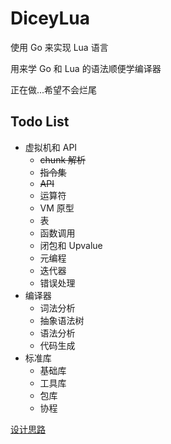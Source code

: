 # DiceyLua

使用 Go 来实现 Lua 语言

用来学 Go 和 Lua 的语法顺便学编译器

正在做...希望不会烂尾

## Todo List

- 虚拟机和 API
  - ~~chunk 解析~~
  - ~~指令集~~
  - ~~API~~
  - 运算符
  - VM 原型
  - 表
  - 函数调用
  - 闭包和 Upvalue
  - 元编程
  - 迭代器
  - 错误处理
- 编译器
  - 词法分析
  - 抽象语法树
  - 语法分析
  - 代码生成
- 标准库
  - 基础库
  - 工具库
  - 包库
  - 协程

[设计思路](./Document/DiceyLua.md)